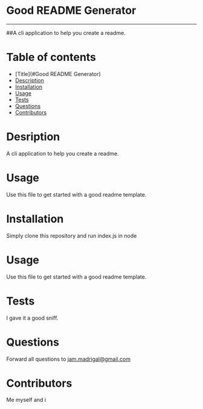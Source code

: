 
# Good README Generator
---
##A cli application to help you create a readme.

# Table of contents
- [Title](#Good README Generator)
- [Description](#description)
- [Installation](#installation)
- [Usage](#usage)
- [Tests](#tests)
- [Questions](#questions)
- [Contributors](#contributors)


# Desription
A cli application to help you create a readme.

# Usage
Use this file to get started with a good readme template.

# Installation
Simply clone this repository and run index.js in node

# Usage
Use this file to get started with a good readme template.

# Tests
I gave it a good sniff.

# Questions
Forward all questions to jam.madrigal@gmail.com

# Contributors
Me myself and i

